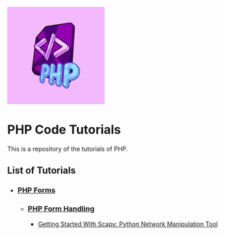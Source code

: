 ![alt text](python.jpg) 
# PHP Code Tutorials
This is a repository of the tutorials of PHP.
## List of Tutorials
- ### [PHP Forms](https://www.w3schools.com/php/php_forms.asp)
    -  ### [PHP Form Handling](https://www.w3schools.com/php/php_forms.asp)
        - [Getting Started With Scapy: Python Network Manipulation Tool](https://www.thepythoncode.com/article/getting-started-with-scapy)
